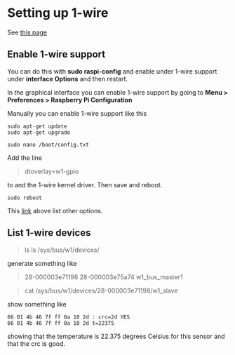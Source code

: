 # Setting up 1-wire

See [this page](https://pinout.xyz/pinout/1_wire#)

## Enable 1-wire support

You can do this with **sudo raspi-config** and enable under 1-wire support under **interface Options** and then restart.

In the graphical interface you can enable 1-wire support by going to **Menu > Preferences > Raspberry Pi Configuration**

Manually you can enable 1-wire support like this

```
sudo apt-get update
sudo apt-get upgrade

sudo nano /boot/config.txt
```

Add the line

> dtoverlay=w1-gpio

to and the 1-wire kernel driver. Then save and reboot.

```
sudo reboot
```

This [link](https://pinout.xyz/pinout/1_wire#) above list other options.

## List 1-wire devices

> ls ls /sys/bus/w1/devices/

generate something like

> 28-000003e71198  28-000003e75a74  w1_bus_master1

> cat /sys/bus/w1/devices/28-000003e71198/w1_slave

show something like

```
66 01 4b 46 7f ff 0a 10 2d : crc=2d YES
66 01 4b 46 7f ff 0a 10 2d t=22375
```

showing that the temperature is 22.375 degrees Celsius for this sensor and that the crc is good.


